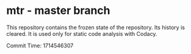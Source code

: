 # mtr - master branch

This repository contains the frozen state of the repository.
Its history is cleared. It is used only for static code
analysis with Codacy.

Commit Time: 1714546307
